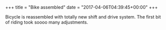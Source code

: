 +++
title = "Bike assembled"
date = "2017-04-06T04:39:45+00:00"
+++

Bicycle is reassembled with totally new shift and drive system. The first bit of riding took soooo many adjustments.
			